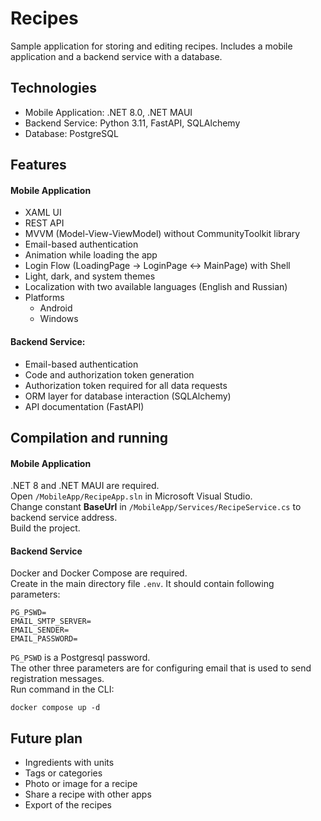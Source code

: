 # Recipes
Sample application for storing and editing recipes. Includes a mobile application and a backend service with a database.

## Technologies
* Mobile Application: .NET 8.0, .NET MAUI
* Backend Service: Python 3.11, FastAPI, SQLAlchemy
* Database: PostgreSQL

## Features
#### Mobile Application
* XAML UI
* REST API
* MVVM (Model-View-ViewModel) without CommunityToolkit library
* Email-based authentication
* Animation while loading the app
* Login Flow (LoadingPage -> LoginPage <-> MainPage) with Shell
* Light, dark, and system themes
* Localization with two available languages (English and Russian)
* Platforms
  * Android
  * Windows
#### Backend Service:
* Email-based authentication
* Code and authorization token generation
* Authorization token required for all data requests
* ORM layer for database interaction (SQLAlchemy)
* API documentation (FastAPI)

## Compilation and running
#### Mobile Application
.NET 8 and .NET MAUI are required.  
Open `/MobileApp/RecipeApp.sln` in Microsoft Visual Studio.  
Change constant **BaseUrl** in `/MobileApp/Services/RecipeService.cs` to backend service address.  
Build the project.
#### Backend Service
Docker and Docker Compose are required.  
Create in the main directory file `.env`. It should contain following parameters:  
```
PG_PSWD=
EMAIL_SMTP_SERVER=
EMAIL_SENDER=
EMAIL_PASSWORD=
```
`PG_PSWD` is a Postgresql password.  
The other three parameters are for configuring email that is used to send registration messages.  
Run command in the CLI:
```
docker compose up -d
```
## Future plan
* Ingredients with units
* Tags or categories
* Photo or image for a recipe
* Share a recipe with other apps
* Export of the recipes
